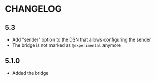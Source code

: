 CHANGELOG
=========

5.3
---

 * Add "sender" option to the DSN that allows configuring the sender
 * The bridge is not marked as `@experimental` anymore

5.1.0
-----

 * Added the bridge
